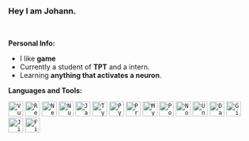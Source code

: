 ### Hey I am  Johann.

<br />

**Personal Info:**

- I like **game**
- Currently a student of **TPT** and a intern.
- Learning **anything that activates a neuron**. 

**Languages and Tools:**  

<code><img height="30" src="https://www.vectorlogo.zone/logos/vuejs/vuejs-icon.svg" alt="Vue.js"></code>
<code><img height="30" src="https://www.vectorlogo.zone/logos/reactjs/reactjs-icon.svg" alt="React.js"></code>
<code><img height="30" src="https://cdn.worldvectorlogo.com/logos/next-js.svg" alt="Next.js"></code>
<code><img height="30" src="https://cdn.worldvectorlogo.com/logos/nuxt-2.svg" alt="Nuxt.js"></code>
<code><img height="30" src="https://www.vectorlogo.zone/logos/javascript/javascript-icon.svg" alt="Javascript"></code>
<code><img height="30" src="https://cdn.worldvectorlogo.com/logos/typescript.svg" alt="Typescript"></code>
<code><img height="30" src="https://cdn.worldvectorlogo.com/logos/python-5.svg" alt="Python"></code>
<code><img height="30" src="https://raw.githubusercontent.com/gilbarbara/logos/52addcaa18dfecb4df77f3ee0753dca6b98187ad/logos/prisma.svg" alt="Prisma"></code>
<code><img height="30" src="https://www.vectorlogo.zone/logos/mysql/mysql-icon.svg" alt="MySQL"></code>
<code><img height="30" src="https://cdn.worldvectorlogo.com/logos/postgresql.svg" alt="PostgreSQL"></code>
<code><img height="30" src="https://www.vectorlogo.zone/logos/nodejs/nodejs-icon.svg" alt="Node.js"></code>
<code><img height="30" src="https://www.vectorlogo.zone/logos/unity3d/unity3d-icon.svg" alt="Unity"></code>
<code><img height="30" src="https://raw.githubusercontent.com/gilbarbara/logos/52addcaa18dfecb4df77f3ee0753dca6b98187ad/logos/datagrip.svg" alt="DataGrip"></code>
<code><img height="30" src="https://www.vectorlogo.zone/logos/git-scm/git-scm-icon.svg" alt="Git"></code>
<code><img height="30" src="https://www.vectorlogo.zone/logos/atlassian_jira/atlassian_jira-icon.svg" alt="Jira"></code>
<code><img height="30" src="https://cdn.worldvectorlogo.com/logos/firebase-3.svg" alt="Firebase"></code>



<!--END_SECTION:waka-->
